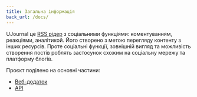 ```yaml
---
title: Загальна інформація
back_url: /docs/
---
```


UJournal це [RSS рідер](https://uk.wikipedia.org/wiki/%D0%90%D0%B3%D1%80%D0%B5%D0%B3%D0%B0%D1%82%D0%BE%D1%80_%D0%BD%D0%BE%D0%B2%D0%B8%D0%BD) з соціальними функціями: коментуванням, реакціями, аналітикой. Його створено з метою перегляду контенту з інших ресурсів. Проте соціальні функції, зовнішній вигляд та можливість створення постів роблять застосунок схожим на соціальну мережу та платформу блогів.

Проєкт поділено на основні частини:

- [Веб-додаток](/docs/web)
- [API](/docs/api)
